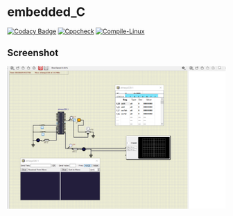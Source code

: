 # embedded_C
[![Codacy Badge](https://app.codacy.com/project/badge/Grade/267e9129a4a14ef0b4811efcce4e21ee)](https://www.codacy.com/gh/Lakshman265055/embedded_C/dashboard?utm_source=github.com&amp;utm_medium=referral&amp;utm_content=Lakshman265055/embedded_C&amp;utm_campaign=Badge_Grade)
[![Cppcheck](https://github.com/Lakshman265055/embedded_C/actions/workflows/CodeQuality.yml/badge.svg)](https://github.com/Lakshman265055/embedded_C/actions/workflows/CodeQuality.yml)
[![Compile-Linux](https://github.com/Lakshman265055/embedded_C//actions/workflows/Compile.yml/badge.svg)](https://github.com/Lakshman265055/embedded_C//actions/workflows/Compile.yml)



## Screenshot

![ON](https://github.com/Lakshman265055/embedded_C/blob/main/simulation/Circuit_1.png)


